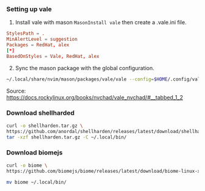 ### Setting up vale
1. Install vale with mason `MasonInstall vale` then create a .vale.ini file.

```toml
StylesPath = .
MinAlertLevel = suggestion
Packages = RedHat, alex
[*]
BasedOnStyles = Vale, RedHat, alex
```
2. Sync the mason package with the global configuration.
```sh
~/.local/share/nvim/mason/packages/vale/vale --config=$HOME/.config/vale/.vale.ini sync
```

Source: https://docs.rockylinux.org/books/nvchad/vale_nvchad/#__tabbed_1_2

### Download shellharded

```sh
curl -o shellharden.tar.gz \
https://github.com/anordal/shellharden/releases/latest/download/shellharden-x86_64-unknown-linux-gnu.tar.gz
tar -xzf shellharden.tar.gz -C ~/.local/bin/
```
### Download biomejs

```sh
curl -o biome \
https://github.com/biomejs/biome/releases/latest/download/biome-linux-x64

mv biome ~/.local/bin/
```
